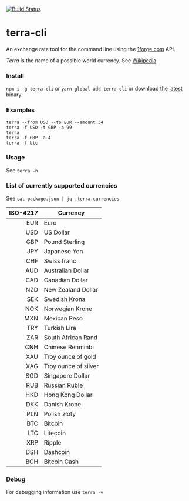 [![Build Status](https://travis-ci.org/0xflotus/terra-cli.svg?branch=master)](https://travis-ci.org/0xflotus/terra-cli)

# terra-cli

An exchange rate tool for the command line using the [1forge.com](https://1forge.com) API.

_Terra_ is the name of a possible world currency. See [Wikipedia](<https://en.wikipedia.org/wiki/Terra_(currency)>)

### Install

`npm i -g terra-cli` or `yarn global add terra-cli` or download the [latest](https://github.com/0xflotus/terra-cli/releases/latest) binary.

### Examples

`terra --from USD --to EUR --amount 34`  
`terra -f USD -t GBP -a 99`  
`terra`  
`terra -f GBP -a 4`  
`terra -f btc`

### Usage

See `terra -h`

### List of currently supported currencies

See `cat package.json | jq .terra.currencies`

| ISO-4217 | Currency             |
| -------: | -------------------- |
|      EUR | Euro                 |
|      USD | US Dollar            |
|      GBP | Pound Sterling       |
|      JPY | Japanese Yen         |
|      CHF | Swiss franc          |
|      AUD | Australian Dollar    |
|      CAD | Canadian Dollar      |
|      NZD | New Zealand Dollar   |
|      SEK | Swedish Krona        |
|      NOK | Norwegian Krone      |
|      MXN | Mexican Peso         |
|      TRY | Turkish Lira         |
|      ZAR | South African Rand   |
|      CNH | Chinese Renminbi     |
|      XAU | Troy ounce of gold   |
|      XAG | Troy ounce of silver |
|      SGD | Singapore Dollar     |
|      RUB | Russian Ruble        |
|      HKD | Hong Kong Dollar     |
|      DKK | Danish Krone         |
|      PLN | Polish złoty         |
|      BTC | Bitcoin              |
|      LTC | Litecoin             |
|      XRP | Ripple               |
|      DSH | Dashcoin             |
|      BCH | Bitcoin Cash         |

### Debug

For debugging information use `terra -v`
